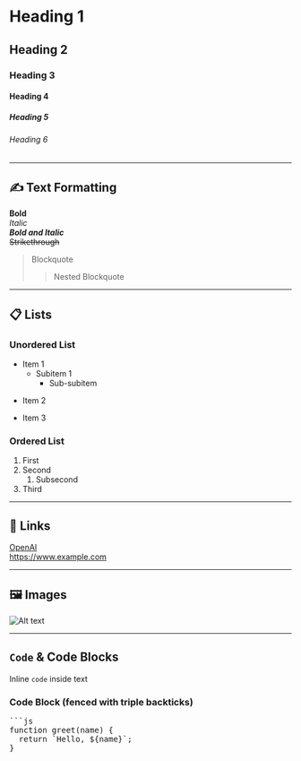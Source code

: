 # Heading 1
## Heading 2
### Heading 3
#### Heading 4
##### Heading 5
###### Heading 6

---

## ✍️ Text Formatting

**Bold**  
*Italic*  
***Bold and Italic***  
~~Strikethrough~~  

> Blockquote  
> > Nested Blockquote

---

## 📋 Lists

### Unordered List
- Item 1
  - Subitem 1
    - Sub-subitem

* Item 2
+ Item 3

### Ordered List
1. First
2. Second
   1. Subsecond
3. Third

---

## 🔗 Links

[OpenAI](https://www.openai.com)  
<https://www.example.com>  

---

## 🖼️ Images

![Alt text]([https://via.placeholder.com/150](https://github.com/rizzhubkr/github-demo/blob/main/demo.png) "Optional Title")

---

## `Code` & Code Blocks

Inline `code` inside text

### Code Block (fenced with triple backticks)
<pre>
```js
function greet(name) {
  return `Hello, ${name}`;
}
